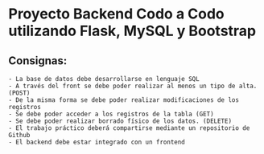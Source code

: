 # Proyecto Backend Codo a Codo utilizando Flask, MySQL y Bootstrap

## Consignas:
    - La base de datos debe desarrollarse en lenguaje SQL
    - A través del front se debe poder realizar al menos un tipo de alta. (POST)
    - De la misma forma se debe poder realizar modificaciones de los registros
    - Se debe poder acceder a los registros de la tabla (GET)
    - Se debe poder realizar borrado físico de los datos. (DELETE)
    - El trabajo práctico deberá compartirse mediante un repositorio de Github 
    - El backend debe estar integrado con un frontend